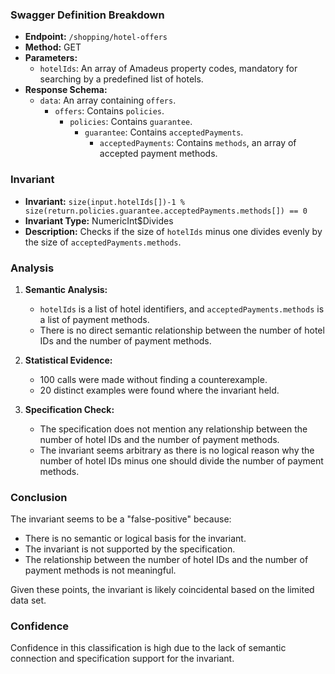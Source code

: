 ### Swagger Definition Breakdown

- **Endpoint:** `/shopping/hotel-offers`
- **Method:** GET
- **Parameters:**
  - `hotelIds`: An array of Amadeus property codes, mandatory for searching by a predefined list of hotels.
- **Response Schema:**
  - `data`: An array containing `offers`.
    - `offers`: Contains `policies`.
      - `policies`: Contains `guarantee`.
        - `guarantee`: Contains `acceptedPayments`.
          - `acceptedPayments`: Contains `methods`, an array of accepted payment methods.

### Invariant

- **Invariant:** `size(input.hotelIds[])-1 % size(return.policies.guarantee.acceptedPayments.methods[]) == 0`
- **Invariant Type:** NumericInt$Divides
- **Description:** Checks if the size of `hotelIds` minus one divides evenly by the size of `acceptedPayments.methods`.

### Analysis

1. **Semantic Analysis:**
   - `hotelIds` is a list of hotel identifiers, and `acceptedPayments.methods` is a list of payment methods.
   - There is no direct semantic relationship between the number of hotel IDs and the number of payment methods.

2. **Statistical Evidence:**
   - 100 calls were made without finding a counterexample.
   - 20 distinct examples were found where the invariant held.

3. **Specification Check:**
   - The specification does not mention any relationship between the number of hotel IDs and the number of payment methods.
   - The invariant seems arbitrary as there is no logical reason why the number of hotel IDs minus one should divide the number of payment methods.

### Conclusion

The invariant seems to be a "false-positive" because:
- There is no semantic or logical basis for the invariant.
- The invariant is not supported by the specification.
- The relationship between the number of hotel IDs and the number of payment methods is not meaningful.

Given these points, the invariant is likely coincidental based on the limited data set.

### Confidence

Confidence in this classification is high due to the lack of semantic connection and specification support for the invariant.
